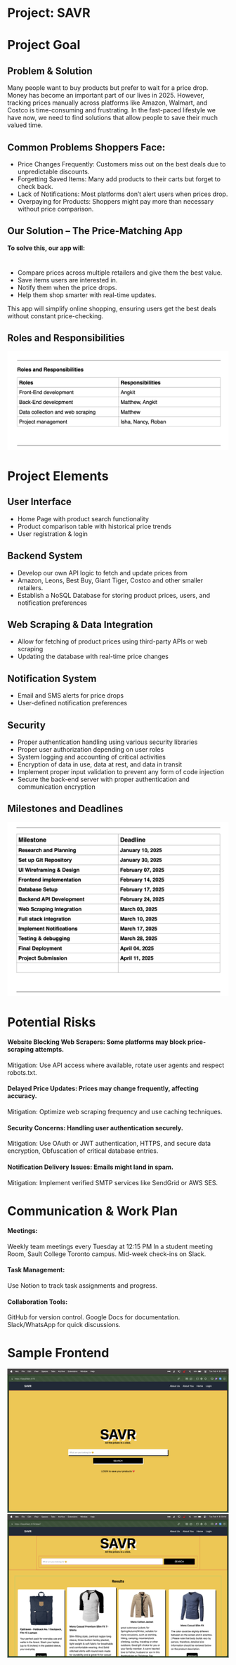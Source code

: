 # Project: SAVR

# Project Goal

## Problem & Solution

Many people want to buy products but prefer to wait for a price drop. Money has become an important part of our lives in 2025. However, tracking prices manually across platforms like Amazon, Walmart, and Costco is time-consuming and frustrating. In the fast-paced lifestyle we have now, we need to find solutions that allow people to save their much valued time.

## Common Problems Shoppers Face:

- Price Changes Frequently: Customers miss out on the best deals due to unpredictable discounts.
- Forgetting Saved Items: Many add products to their carts but forget to check back.
- Lack of Notifications: Most platforms don’t alert users when prices drop.
- Overpaying for Products: Shoppers might pay more than necessary without price comparison.

## Our Solution – The Price-Matching App

**To solve this, our app will:**
#
- Compare prices across multiple retailers and give them the best value.
- Save items users are interested in.
- Notify them when the price drops.
- Help them shop smarter with real-time updates.

This app will simplify online shopping, ensuring users get the best deals without constant price-checking.

## Roles and Responsibilities

![sample](./sample_assets/roles.png)

# Project Elements

## User Interface

- Home Page with product search functionality
- Product comparison table with historical price trends
- User registration & login

## Backend System

- Develop our own API logic to fetch and update prices from
- Amazon, Leons, Best Buy, Giant Tiger, Costco and other smaller retailers.
- Establish a NoSQL Database for storing product prices, users, and notification preferences

## Web Scraping & Data Integration

- Allow for fetching of product prices using third-party APIs or web scraping
- Updating the database with real-time price changes

## Notification System

- Email and SMS alerts for price drops
- User-defined notification preferences

## Security

- Proper authentication handling using various security libraries
- Proper user authorization depending on user roles
- System logging and accounting of critical activities
- Encryption of data in use, data at rest, and data in transit
- Implement proper input validation to prevent any form of code injection
- Secure the back-end server with proper authentication and communication encryption

## Milestones and Deadlines

![milestonePNG](./sample_assets/milestones.png)

# Potential Risks

#### Website Blocking Web Scrapers: Some platforms may block price-scraping attempts.

Mitigation: Use API access where available, rotate user agents and respect robots.txt.

#### Delayed Price Updates: Prices may change frequently, affecting accuracy.

Mitigation: Optimize web scraping frequency and use caching techniques.

#### Security Concerns: Handling user authentication securely.

Mitigation: Use OAuth or JWT authentication, HTTPS, and secure data encryption, Obfuscation of critical database entries.

#### Notification Delivery Issues: Emails might land in spam.

Mitigation: Implement verified SMTP services like SendGrid or AWS SES.

# Communication & Work Plan

#### Meetings:

Weekly team meetings every Tuesday at 12:15 PM In a student meeting Room, Sault College Toronto campus.
Mid-week check-ins on Slack.

#### Task Management:

Use Notion to track task assignments and progress.

#### Collaboration Tools:

GitHub for version control.
Google Docs for documentation.
Slack/WhatsApp for quick discussions.

# Sample Frontend

![sample](./sample_assets/sample_home.png)
![sample](./sample_assets/sample_search.png)
